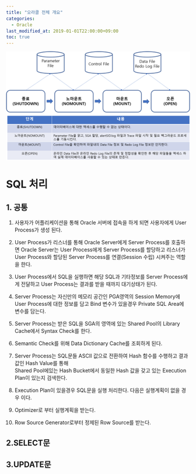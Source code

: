 ```yaml
---
title: "오라클 전체 개요"
categories: 
  - Oracle
last_modified_at: 2019-01-01T22:00:00+09:00
toc: true
---
```


![시작과 종료](/assets/images/startup.png "Optional title")

# SQL 처리
## 1. 공통
1. 사용자가 어플리케이션을 통해 Oracle 서버에 접속을 하게 되면 사용자에게 User Process가 생성 된다.

2. User Process가 리스너를 통해 Oracle Server에게 Server Process를 호출하면 Oracle Server는 User Process에게 Server Process를 할당하고 
   리스너가 User Process와 할당된 Server Process를 연결(Session 수립) 시켜주는 역할을 한다.

3. User Process에서 SQL을 실행하면 해당 SQL과 기타정보를 Server Process에게 전달하고 User Process는 결과를 받을 때까지 대기상태가 된다.

4. Server Process는 자신만의 메모리 공간인 PGA영역의 Session Memory에 User Process에 대한 정보를 담고 Bind 변수가 있을경우 Private SQL Area에 변수를 담는다.

5. Server Process는 받은 SQL을 SGA의 영역에 있는 Shared Pool의 Library Cache에서 Syntax Check를 한다.

6. Semantic Check를 위해 Data Dictionary Cache를 조회하게 된다. 

7. Server Process는 SQL문들 ASCII 값으로 전환하여 Hash 함수를 수행하고 결과 값인 Hash Value를 통해  
   Shared Pool에있는 Hash Bucket에서 동일한 Hash 값을 갖고 있는 Execution Plan이 있는지 검색한다. 

8. Execution Plan이 있을경우 SQL문을 실행 처리한다. 다음은 실행계획이 없을 경우 이다.

9. Optimizer로 부터 실행계획을 받는다.

10. Row Source Generator로부터 정제된 Row Source를 받는다.

## 2.SELECT문

## 3.UPDATE문